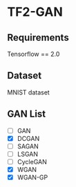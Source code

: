 # TF2-GAN 

## Requirements
Tensorflow == 2.0<br>

## Dataset
MNIST dataset

## GAN List
- [ ] GAN
- [X] DCGAN
- [ ] SAGAN
- [ ] LSGAN
- [ ] CycleGAN
- [X] WGAN
- [X] WGAN-GP 
